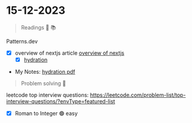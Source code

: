 
15-12-2023
============

> Readings 📖 📚

Patterns.dev
- [X] overview of nextjs article [overview of nextjs](https://www.patterns.dev/react/nextjs)
  - [X] [hydration](https://blog.somewhatabstract.com/2020/03/16/hydration-and-server-side-rendering/)   
- My Notes: [hydration pdf](https://github.com/FoushWare/frontend_bookmarks/blob/master/Resources/hydration.pdf)

>Problem solving 🚀

leetcode top interview questions: https://leetcode.com/problem-list/top-interview-questions/?envType=featured-list
  - [X] Roman to Integer 🟢 easy
